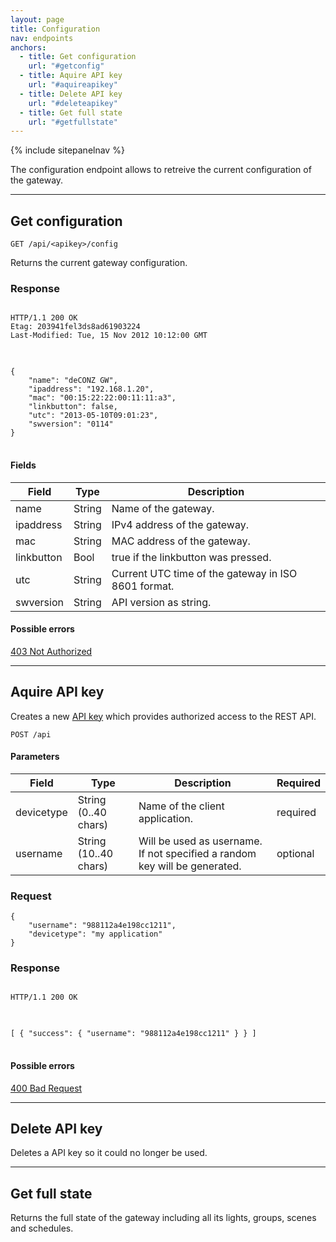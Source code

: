 ```yaml
---
layout: page
title: Configuration
nav: endpoints
anchors:
  - title: Get configuration
    url: "#getconfig"
  - title: Aquire API key
    url: "#aquireapikey"
  - title: Delete API key
    url: "#deleteapikey"
  - title: Get full state
    url: "#getfullstate"
---
```


{% include sitepanelnav %}

The configuration endpoint allows to retreive the current configuration of the gateway.

------------------------------------------------------

## Get configuration<a name="getconfig">&nbsp;</a>
	GET /api/<apikey>/config

Returns the current gateway configuration.

### Response
<pre class="headers">
<code>
HTTP/1.1 200 OK
Etag: 203941fel3ds8ad61903224
Last-Modified: Tue, 15 Nov 2012 10:12:00 GMT
</code>
</pre>
<pre class="highlight">
<code>
{
	"name": "deCONZ GW",
	"ipaddress": "192.168.1.20",
	"mac": "00:15:22:22:00:11:11:a3",
	"linkbutton": false,
	"utc": "2013-05-10T09:01:23",
	"swversion": "0114"
}
</code>
</pre>
#### Fields

<table class="table table-bordered">
	<thead>
		<tr><th>Field</th><th>Type</th><th>Description</th></tr>
	</thead>
	<tbody>
		<tr>
			<td>name</td>
			<td>String</td>
			<td>Name of the gateway.</td>
		</tr>
		<tr>
			<td>ipaddress</td>
			<td>String</td>
			<td>IPv4 address of the gateway.</td>
		</tr>
		<tr>
			<td>mac</td>
			<td>String</td>
			<td>MAC address of the gateway.</td>
		</tr>
		<tr>
			<td>linkbutton</td>
			<td>Bool</td>
			<td>true if the linkbutton was pressed.</td>
		</tr>
		<tr>
			<td>utc</td>
			<td>String</td>
			<td>Current UTC time of the gateway in ISO 8601 format.</td>
		</tr>
		<tr>
			<td>swversion</td>
			<td>String</td>
			<td>API version as string.</td>
		</tr>
	</tbody>
</table>

#### Possible errors

[403 Not Authorized](/errors#403)

------------------------------------------------------

## Aquire API key<a name="aquireapikey">&nbsp;</a>
Creates a new [API key](/authorization) which provides authorized access to the REST API.

	POST /api

#### Parameters

<table class="table table-bordered">
	<thead>
		<tr><th>Field</th><th>Type</th><th>Description</th><th>Required</th></tr>
	</thead>
	<tbody>
		<tr>
			<td>devicetype</td>
			<td>String (0..40 chars)</td>
			<td>Name of the client application.</td>
			<td>required</td>
		</tr>
		<tr>
			<td>username</td>
			<td>String (10..40 chars)</td>
			<td>Will be used as username. If not specified a random key will be generated.</td>
			<td>optional</td>
		</tr>
	</tbody>
</table>

### Request

	{
		"username": "988112a4e198cc1211",
		"devicetype": "my application"
	}

### Response

<pre class="headers">
<code>
HTTP/1.1 200 OK
</code>
</pre>
<pre class="highlight">
<code>
[ { "success": { "username": "988112a4e198cc1211" } } ]
</code>
</pre>

#### Possible errors

[400 Bad Request](/errors#400)

------------------------------------------------------

## Delete API key<a name="deleteapikey">&nbsp;</a>

Deletes a API key so it could no longer be used.

------------------------------------------------------

## Get full state<a name="getfullstate">&nbsp;</a>

Returns the full state of the gateway including all its lights, groups, scenes and schedules.
